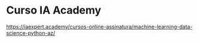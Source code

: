 # Curso IA Academy
https://iaexpert.academy/cursos-online-assinatura/machine-learning-data-science-python-az/